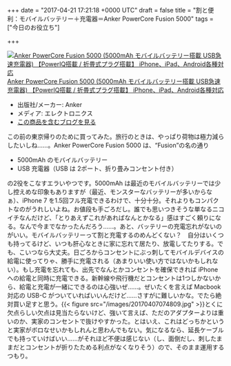 
+++
date = "2017-04-21 17:21:18 +0000 UTC"
draft = false
title = "割と便利：モバイルバッテリー＋充電器＝Anker PowerCore Fusion 5000"
tags = ["今日のお役立ち"]

+++
<div class="hatena-asin-detail"><a href="http://www.amazon.co.jp/exec/obidos/ASIN/B01LATWL5G/bestylesnet-22/"><img src="https://images-fe.ssl-images-amazon.com/images/I/41gkiKlgIpL._SL160_.jpg" class="hatena-asin-detail-image" alt="Anker PowerCore Fusion 5000 (5000mAh モバイルバッテリー搭載 USB急速充電器) 【PowerIQ搭載 / 折畳式プラグ搭載】 iPhone、iPad、Android各種対応" title="Anker PowerCore Fusion 5000 (5000mAh モバイルバッテリー搭載 USB急速充電器) 【PowerIQ搭載 / 折畳式プラグ搭載】 iPhone、iPad、Android各種対応"/></a><div class="hatena-asin-detail-info"><a href="http://www.amazon.co.jp/exec/obidos/ASIN/B01LATWL5G/bestylesnet-22/">Anker PowerCore Fusion 5000 (5000mAh モバイルバッテリー搭載 USB急速充電器) 【PowerIQ搭載 / 折畳式プラグ搭載】 iPhone、iPad、Android各種対応</a><ul><li><span class="hatena-asin-detail-label">出版社/メーカー:</span> Anker</li><li><span class="hatena-asin-detail-label">メディア:</span> エレクトロニクス</li><li><a href="http://d.hatena.ne.jp/asin/B01LATWL5G/bestylesnet-22" target="_blank">この商品を含むブログを見る</a></li></ul></div><div class="hatena-asin-detail-foot"></div></div>この前の東京帰りのために買ってみた。旅行のときは、やっぱり荷物は極力減らしたいしね……。Anker PowerCore Fusion 5000 は、“Fusion”の名の通り

<ul>
<li>5000mAh のモバイルバッテリー</li>
<li>USB 充電器（USB は 2ポート、折り畳みコンセント付き）</li>
</ul>の2役をこなすエラいやつです。5000mAh は最近のモバイルバッテリーでは少し控えめな印象もありますが（最近、モンスターなバッテリーが多いからなぁ）、iPhone 7 を1.5回フル充電できるわけで、十分十分。それよりもコンパクトなのがうれしいよね。お値段も手ごろだし。誰でも思いつきそうな単なるニコイチなんだけど、「とりあえずこれがあればなんとかなる」感はすごく頼りになる。なんで今までなかったんだろう……。あと、バッテリーの充電忘れがないのがいい。モバイルバッテリーって割と充電するのめんどくない？　自分はいくつも持ってるけど、いつも肝心なときに家に忘れて居たり、放電してたりする。でも、こいつなら大丈夫。日ごろからコンセントにぶっ刺してモバイルデバイスの給電に使ってりゃ、勝手に充電される（あまりいい使い方ではないかもしれない）。もし充電を忘れても、出先でなんとかコンセントを確保できれば iPhone への給電と同時に充電できる。新幹線や飛行機だとコンセントは1つしかないから、給電と充電が一緒にできるのは心強いぜ……。ぜいたくを言えば Macbook 対応の USB-C がついていればいいんだけど……さすがに難しいかな。でたら絶対買い足すと思う。{{< figure src="/images/20170407074809.jpg"  >}}とくに欠点らしい欠点は見当たらないけど、強いて言えば、ただのアダプターよりは重いのか、実家のコンセントで抜けやすかった。とはいえ、これはどっちかというと実家がボロなせいかもしれんと思わんでもない。気になるなら、延長ケーブルでも持っていけばいい……がそれほど不便は感じない（し、面倒だし、刺したままだとコンセントが折りたためる利点がなくなりそう）ので、そのまま運用するつもり。


